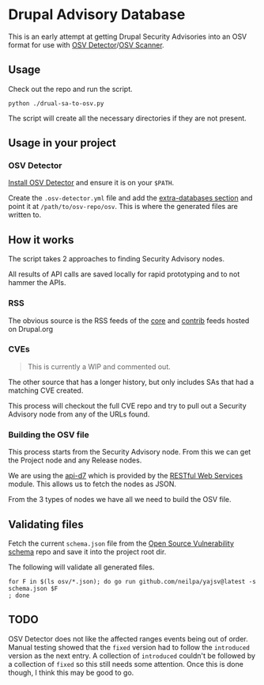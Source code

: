 # Drupal Advisory Database

This is an early attempt at getting Drupal Security Advisories into an OSV format for use with [OSV Detector](https://github.com/G-Rath/osv-detector)/[OSV Scanner](https://google.github.io/osv-scanner/).

## Usage

Check out the repo and run the script.

```shell
python ./drual-sa-to-osv.py
```

The script will create all the necessary directories if they are not present.

## Usage in your project

### OSV Detector

[Install OSV Detector](https://github.com/G-Rath/osv-detector?tab=readme-ov-file#installation) and ensure it is on your `$PATH`.

Create the `.osv-detector.yml` file and add the [extra-databases section](https://github.com/G-Rath/osv-detector?tab=readme-ov-file#extra-databases) and point it at `/path/to/osv-repo/osv`. This is where the generated files are written to.

## How it works

The script takes 2 approaches to finding Security Advisory nodes.

All results of API calls are saved locally for rapid prototyping and to not hammer the APIs.

### RSS

The obvious source is the RSS feeds of the [core](https://www.drupal.org/security/core)
and [contrib](https://www.drupal.org/security/contrib) feeds hosted on Drupal.org

### CVEs

> This is currently a WIP and commented out.

The other source that has a longer history, but only includes SAs that had a matching CVE created.

This process will checkout the full CVE repo and try to pull out a Security Advisory node from any of the URLs found.

### Building the OSV file

This process starts from the Security Advisory node. From this we can get the Project node and any Release nodes.

We are using the [api-d7](https://www.drupal.org/drupalorg/docs/apis/rest-and-other-apis#s-restful-web-services) which is provided by the [RESTful Web Services](https://www.drupal.org/project/restws) module. This allows us to fetch the nodes as JSON.

From the 3 types of nodes we have all we need to build the OSV file.

## Validating files

Fetch the current `schema.json` file from the [Open Source Vulnerability schema](https://ossf.github.io/osv-schema/#format-overview) repo and save it into the project root dir.

The following will validate all generated files.

```shell
for F in $(ls osv/*.json); do go run github.com/neilpa/yajsv@latest -s schema.json $F
; done
```

## TODO

OSV Detector does not like the affected ranges events being out of order.  Manual testing showed that the `fixed` version had to follow the `introduced` version as the next entry. A collection of `introduced` couldn't be followed by a collection of `fixed` so this still needs some attention.  Once this is done though, I think this may be good to go.
